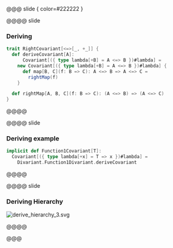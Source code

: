 @@@ slide { color=#222222 }

@@@@ slide

### Deriving

```scala
trait RightCovariant[<=>[_, +_]] {
  def deriveCovariant[A]:
      Covariant[({ type lambda[+B] = A <=> B })#lambda] =
    new Covariant[({ type lambda[+B] = A <=> B })#lambda] {
      def map[B, C](f: B => C): A <=> B => A <=> C =
        rightMap(f)
    }

  def rightMap[A, B, C](f: B => C): (A <=> B) => (A <=> C)
}
```

@@@@

@@@@ slide

### Deriving example

```scala
implicit def Function1Covariant[T]:
  Covariant[({ type lambda[+x] = T => x })#lambda] =
    Divariant.Function1Divariant.deriveCovariant
```

@@@@

@@@@ slide

### Deriving Hierarchy

![derive_hierarchy_3.svg](images/derive_hierarchy_3.svg)

@@@@

@@@